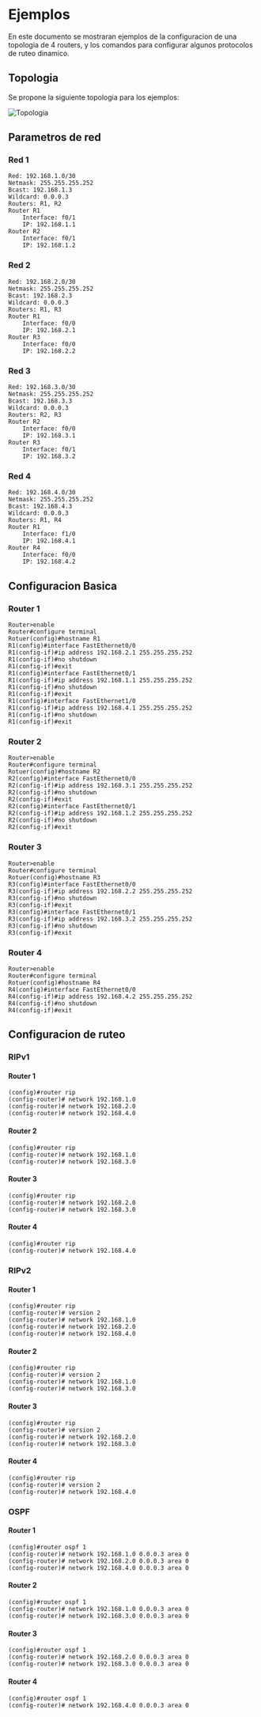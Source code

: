 Ejemplos
========

En este documento se mostraran ejemplos de la configuracion de una topologia de 4 routers, y los comandos para configurar algunos protocolos de ruteo dinamico.

## Topologia ##

Se propone la siguiente topologia para los ejemplos:

![Topologia](http://i.imgur.com/csA8Mha.png)

##   Parametros de red   ##

### Red 1 ###
```
Red: 192.168.1.0/30
Netmask: 255.255.255.252
Bcast: 192.168.1.3
Wildcard: 0.0.0.3
Routers: R1, R2
Router R1
    Interface: f0/1
    IP: 192.168.1.1
Router R2
    Interface: f0/1
    IP: 192.168.1.2
```
### Red 2 ###
```
Red: 192.168.2.0/30
Netmask: 255.255.255.252
Bcast: 192.168.2.3
Wildcard: 0.0.0.3
Routers: R1, R3
Router R1
    Interface: f0/0
    IP: 192.168.2.1
Router R3
    Interface: f0/0
    IP: 192.168.2.2
```
### Red 3 ###
```
Red: 192.168.3.0/30
Netmask: 255.255.255.252
Bcast: 192.168.3.3
Wildcard: 0.0.0.3
Routers: R2, R3
Router R2
    Interface: f0/0
    IP: 192.168.3.1
Router R3
    Interface: f0/1
    IP: 192.168.3.2
```
### Red 4 ###
```
Red: 192.168.4.0/30
Netmask: 255.255.255.252
Bcast: 192.168.4.3
Wildcard: 0.0.0.3
Routers: R1, R4
Router R1
    Interface: f1/0
    IP: 192.168.4.1
Router R4
    Interface: f0/0
    IP: 192.168.4.2
```

##   Configuracion Basica   ##

### Router 1 ###

```
Router>enable
Router#configure terminal
Rotuer(config)#hostname R1
R1(config)#interface FastEthernet0/0
R1(config-if)#ip address 192.168.2.1 255.255.255.252
R1(config-if)#no shutdown
R1(config-if)#exit
R1(config)#interface FastEthernet0/1
R1(config-if)#ip address 192.168.1.1 255.255.255.252
R1(config-if)#no shutdown
R1(config-if)#exit
R1(config)#interface FastEthernet1/0
R1(config-if)#ip address 192.168.4.1 255.255.255.252
R1(config-if)#no shutdown
R1(config-if)#exit
```

### Router 2 ###

```
Router>enable
Router#configure terminal
Rotuer(config)#hostname R2
R2(config)#interface FastEthernet0/0
R2(config-if)#ip address 192.168.3.1 255.255.255.252
R2(config-if)#no shutdown
R2(config-if)#exit
R2(config)#interface FastEthernet0/1
R2(config-if)#ip address 192.168.1.2 255.255.255.252
R2(config-if)#no shutdown
R2(config-if)#exit
```

### Router 3 ###

```
Router>enable
Router#configure terminal
Rotuer(config)#hostname R3
R3(config)#interface FastEthernet0/0
R3(config-if)#ip address 192.168.2.2 255.255.255.252
R3(config-if)#no shutdown
R3(config-if)#exit
R3(config)#interface FastEthernet0/1
R3(config-if)#ip address 192.168.3.2 255.255.255.252
R3(config-if)#no shutdown
R3(config-if)#exit
```

### Router 4 ###

```
Router>enable
Router#configure terminal
Rotuer(config)#hostname R4
R4(config)#interface FastEthernet0/0
R4(config-if)#ip address 192.168.4.2 255.255.255.252
R4(config-if)#no shutdown
R4(config-if)#exit
```

##   Configuracion de ruteo  ##

### RIPv1 ###

#### Router 1 ####

```
(config)#router rip
(config-router)# network 192.168.1.0
(config-router)# network 192.168.2.0
(config-router)# network 192.168.4.0
```

#### Router 2 ####

```
(config)#router rip
(config-router)# network 192.168.1.0
(config-router)# network 192.168.3.0
```

#### Router 3 ####

```
(config)#router rip
(config-router)# network 192.168.2.0
(config-router)# network 192.168.3.0
```

#### Router 4 ####

```
(config)#router rip
(config-router)# network 192.168.4.0
```

### RIPv2 ###

#### Router 1 ####

```
(config)#router rip
(config-router)# version 2
(config-router)# network 192.168.1.0
(config-router)# network 192.168.2.0
(config-router)# network 192.168.4.0
```

#### Router 2 ####

```
(config)#router rip
(config-router)# version 2
(config-router)# network 192.168.1.0
(config-router)# network 192.168.3.0
```

#### Router 3 ####

```
(config)#router rip
(config-router)# version 2
(config-router)# network 192.168.2.0
(config-router)# network 192.168.3.0
```

#### Router 4 ####

```
(config)#router rip
(config-router)# version 2
(config-router)# network 192.168.4.0
```

### OSPF ###

#### Router 1 ####

```
(config)#router ospf 1
(config-router)# network 192.168.1.0 0.0.0.3 area 0
(config-router)# network 192.168.2.0 0.0.0.3 area 0
(config-router)# network 192.168.4.0 0.0.0.3 area 0
```

#### Router 2 ####

```
(config)#router ospf 1
(config-router)# network 192.168.1.0 0.0.0.3 area 0
(config-router)# network 192.168.3.0 0.0.0.3 area 0
```

#### Router 3 ####

```
(config)#router ospf 1
(config-router)# network 192.168.2.0 0.0.0.3 area 0
(config-router)# network 192.168.3.0 0.0.0.3 area 0
```

#### Router 4 ####

```
(config)#router ospf 1
(config-router)# network 192.168.4.0 0.0.0.3 area 0
```
